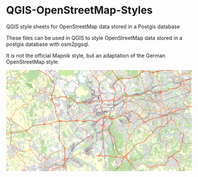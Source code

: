 # QGIS-OpenStreetMap-Styles
QGIS style sheets for OpenStreetMap data stored in a Postgis database

These files can be used in QGIS to style OpenStreetMap data stored in a postgis database with osm2pgsql.

It is not the official Mapnik style, but an adaptation of the German OpenStreetMap style.

![Alt text](/OSM-Style.png?raw=true "OSM Style")
